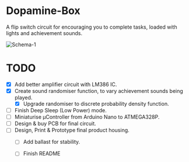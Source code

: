 # Dopamine-Box
 A flip switch circuit for encouraging you to complete tasks, loaded with lights and achievement sounds.
 
![Schema-1](https://user-images.githubusercontent.com/30498489/143792116-d8c3bf85-45dd-46d5-a239-992edfecd1a4.jpg)


# TODO
- [X] Add better amplifier circuit with LM386 IC.
- [x] Create sound randomiser function, to vary achievement sounds being played.
  - [x] Upgrade randomiser to discrete probability density function.
- [ ] Finish Deep Sleep (Low Power) mode.
- [ ] Miniaturise µController from Arduino Nano to ATMEGA328P.
- [ ] Design & buy PCB for final circuit.
- [ ] Design, Print & Prototype final product housing.
  - [ ] Add ballast for stability.
  - [ ] Finish README 

